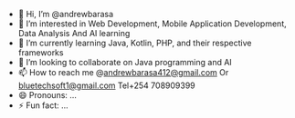 - 👋 Hi, I’m @andrewbarasa
- 👀 I’m interested in Web Development, Mobile Application Development, Data Analysis And AI learning 
- 🌱 I’m currently learning Java, Kotlin, PHP, and their respective frameworks
- 💞️ I’m looking to collaborate on Java programming and AI
- 📫 How to reach me @andrewbarasa412@gmail.com Or bluetechsoft1@gmail.com Tel+254 708909399
- 😄 Pronouns: ...
- ⚡ Fun fact: ...

<!---
BlueTechSoft-coder/BlueTechSoft-coder is a ✨ special ✨ repository because its `README.md` (this file) appears on your GitHub profile.
You can click the Preview link to take a look at your changes.
--->
